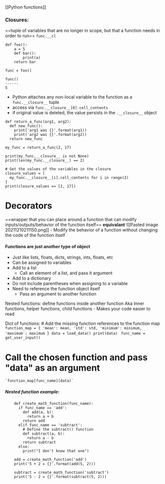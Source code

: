 [[Python functions]]
### Closures:
==tuple of variables that are no longer in scope, but that a function needs in order to run==
`func.__cl`

```
def foo():
    a = 5
    def bar():
        print(a)
    return bar

func = foo()

func()
------
5
```
- Python attaches any non-local variable to the function as a `func.__closure__` tuple
- access via `func.__closure__[0].cell_contents`
- if original value is deleted, the value persists in the `.__closure__` object
```
def return_a_func(arg1, arg2):
  def new_func():
    print('arg1 was {}'.format(arg1))
    print('arg2 was {}'.format(arg2))
  return new_func
    
my_func = return_a_func(2, 17)

print(my_func.__closure__ is not None)
print(len(my_func.__closure__) == 2)

# Get the values of the variables in the closure
closure_values = [
  my_func.__closure__[i].cell_contents for i in range(2)
]
print(closure_values == [2, 17])
```

# Decorators
==wrapper that you can place around a function that can modify inputs/outputs/behavior of the function itself==
**equivalant**
![[Pasted image 20211210211150.png]]
	- Modify the behavior of a function without changing the code of the function itself
	
#### Functions are just another type of object
- Just like lists, floats, dicts, strings, ints, floats, etc
- Can be assigned to variables
- Add to a list
  - Call an element of a list, and pass it argument
- Add to a dictionary
- Do not include parentheses when assigning to a variable
- Need to reference the function object itself
	- Pass an argument to another function

Nested functions: define functions inside another function
Aka Inner functions, helper functions, child functions
	- Makes your code easier to read

Dict of functions:
	# Add the missing function references to the function map
	```function_map = {
	  'mean': mean,
	  'std': std,
	  'minimum': minimum,
	  'maximum': maximum
	}
	data = load_data()
	print(data)
	```
	`func_name = get_user_input()`

  # Call the chosen function and pass "data" as an argument
	`function_map[func_name](data)`
	
##### Nested function example:
```
	def create_math_function(func_name):
	  if func_name == 'add':
	    def add(a, b):
	      return a + b
	    return add
	  elif func_name == 'subtract':
	    # Define the subtract() function
	    def subtract(a, b):
	      return a - b
	    return subtract
	  else:
	    print("I don't know that one")
	    
	add = create_math_function('add')
	print('5 + 2 = {}'.format(add(5, 2)))
	
	subtract = create_math_function('subtract')
	print('5 - 2 = {}'.format(subtract(5, 2)))
```
	
